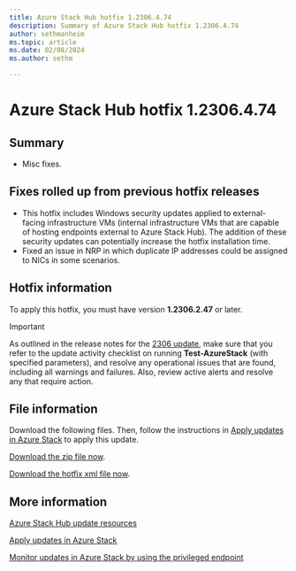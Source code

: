 ```yaml
---
title: Azure Stack Hub hotfix 1.2306.4.74
description: Summary of Azure Stack Hub hotfix 1.2306.4.74
author: sethmanheim
ms.topic: article
ms.date: 02/08/2024
ms.author: sethm

---
```


# Azure Stack Hub hotfix 1.2306.4.74

## Summary

- Misc fixes.

## Fixes rolled up from previous hotfix releases

- This hotfix includes Windows security updates applied to external-facing infrastructure VMs (internal infrastructure VMs that are capable of hosting endpoints external to Azure Stack Hub). The addition of these security updates can potentially increase the hotfix installation time.
- Fixed an issue in NRP in which duplicate IP addresses could be assigned to NICs in some scenarios.

## Hotfix information

To apply this hotfix, you must have version **1.2306.2.47** or later.

> [!IMPORTANT]
> As outlined in the release notes for the [2306 update](release-notes.md?view=azs-2306&preserve-view=true), make sure that you refer to the update activity checklist on running **Test-AzureStack** (with specified parameters), and resolve any operational issues that are found, including all warnings and failures. Also, review active alerts and resolve any that require action.

## File information

Download the following files. Then, follow the instructions in [Apply updates in Azure Stack](azure-stack-apply-updates.md) to apply this update.

[Download the zip file now](https://azurestackhub.azureedge.net/PR/download/MAS_ProdHotfix_1.2306.4.74/HotFix/AzS_Update_1.2306.4.74.zip).

[Download the hotfix xml file now](https://azurestackhub.azureedge.net/PR/download/MAS_ProdHotfix_1.2306.4.74/HotFix/metadata.xml).

## More information

[Azure Stack Hub update resources](azure-stack-updates.md)

[Apply updates in Azure Stack](azure-stack-apply-updates.md)

[Monitor updates in Azure Stack by using the privileged endpoint](azure-stack-monitor-update.md)
